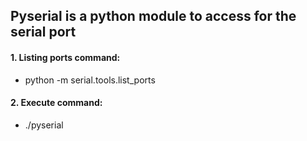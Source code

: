 ## Pyserial is a python module to access for the serial port
#### 1. Listing ports command:
* python -m serial.tools.list_ports
#### 2. Execute command:
* ./pyserial

